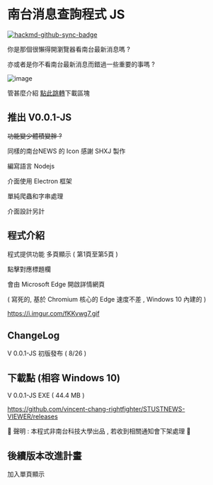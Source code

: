 # 南台消息查詢程式 JS 

[![hackmd-github-sync-badge](https://hackmd.io/kIFZVqyBRSqDDrVbS1Bq4A/badge)](https://hackmd.io/kIFZVqyBRSqDDrVbS1Bq4A)

<!-- wp:paragraph {"fontSize":"medium"} -->
<p class="has-medium-font-size">你是那個很懶得開瀏覽器看南台最新消息嗎 ?</p>
<!-- /wp:paragraph -->

<!-- wp:paragraph {"fontSize":"medium"} -->
<p class="has-medium-font-size">亦或者是你不看南台最新消息而錯過一些重要的事嗎 ?</p>
<!-- /wp:paragraph -->

<!-- wp:paragraph {"textColor":"very-dark-gray"} -->
![image](https://i.imgur.com/50LfEMA.png)

<!-- /wp:paragraph -->

<!-- wp:more -->
<!--more-->
<!-- /wp:more -->

<!-- wp:paragraph -->
<p>管甚麼介紹 <a href="#downloadblock" data-type="internal" data-id="#downloadblock">點此跳轉</a>下載區塊</p>
<!-- /wp:paragraph -->

<!-- wp:heading -->
<h2>推出 V0.0.1-JS  </h2>
<!-- /wp:heading -->

<!-- wp:paragraph -->
<p><s>功能變少體積變胖 ?</s></p>
<!-- /wp:paragraph -->

<!-- wp:paragraph -->
<p>同樣的南台NEWS 的 Icon 感謝 SHXJ 製作</p>
<!-- /wp:paragraph -->

<!-- wp:paragraph -->
<p>編寫語言 Nodejs </p>
<p>介面使用 Electron 框架</p>
<!-- /wp:paragraph -->

<!-- wp:paragraph -->
<p>單純爬蟲和字串處理</p>
<p>介面設計另計</p>
<!-- /wp:paragraph -->

<!-- wp:heading -->
<h2>程式介紹</h2>
<!-- /wp:heading -->


<!-- wp:paragraph -->
<p>程式提供功能 多頁顯示 ( 第1頁至第5頁 )  </p>
<!-- /wp:paragraph -->


<p>點擊對應標題欄</p>
<p>會由 Microsoft Edge 開啟詳情網頁 </p>
<p>( 寫死的, 基於 Chromium 核心的 Edge 速度不差 , Windows 10 內建的  )</p>


https://i.imgur.com/fKKvwg7.gif


<p></p>
<!-- /wp:paragraph -->

<!-- wp:heading -->
<h2>ChangeLog</h2>
<!-- /wp:heading -->

<!-- wp:paragraph -->
<p>V 0.0.1-JS  初版發布 ( 8/26 )</p>
<!-- /wp:paragraph -->

<!-- wp:paragraph -->
<p></p>
<!-- /wp:paragraph -->

<!-- wp:heading -->
<h2 id="downloadblock">下載點  (相容 Windows 10)</h2>
<!-- /wp:heading -->

<!-- wp:paragraph -->
<p>V 0.0.1-JS EXE ( 44.4 MB )</p>
<!-- /wp:paragraph -->

<!-- wp:paragraph -->
<p><a href="https://github.com/vincent-chang-rightfighter/STUSTNEWS-VIEWER/releases">https://github.com/vincent-chang-rightfighter/STUSTNEWS-VIEWER/releases</a></p>
<!-- /wp:paragraph -->



<!-- wp:paragraph {"textColor":"vivid-red"} -->
<p>
🔴
聲明 : 本程式非南台科技大學出品 , 若收到相關通知會下架處理
🔴</p>
<!-- /wp:paragraph -->

<!-- wp:heading -->
<h2>後續版本改進計畫</h2>
<!-- /wp:heading -->

<!-- wp:paragraph -->
<p>加入單頁顯示</p>
<!-- /wp:paragraph -->
